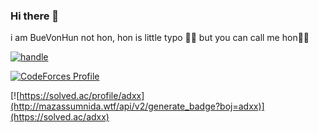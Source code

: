 ### Hi there 👋

i am BueVonHun not hon, hon is little typo 🤣😂 but you can call me hon🍩🙃


[![handle](http://uhs-alphabet.com/api/getSVG?stuID=20180647)](http://uhs-alphabet.com/)

[![CodeForces Profile](https://cf.leed.at?id=BueVonHun)](https://codeforces.com/profile/BueVonHun)

[![https://solved.ac/profile/adxx](http://mazassumnida.wtf/api/v2/generate_badge?boj=adxx)](https://solved.ac/adxx)

<!--
**Bue-von-hon/Bue-von-hon** is a ✨ _special_ ✨ repository because its `README.md` (this file) appears on your GitHub profile.


Here are some ideas to get you started:

- 🔭 I’m currently working on ...
- 🌱 I’m currently learning ...
- 👯 I’m looking to collaborate on ...
- 🤔 I’m looking for help with ...
- 💬 Ask me about ...
- 📫 How to reach me: ...
- 😄 Pronouns: ...
- ⚡ Fun fact: ...
-->
